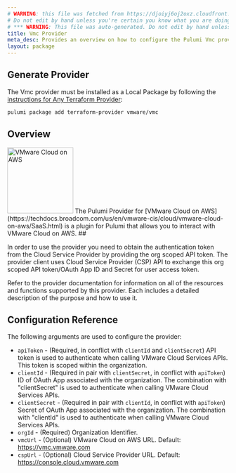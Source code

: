 ```yaml
---
# WARNING: this file was fetched from https://djoiyj6oj2oxz.cloudfront.net/docs/registry.opentofu.org/vmware/vmc/1.15.5/index.md
# Do not edit by hand unless you're certain you know what you are doing!
# *** WARNING: This file was auto-generated. Do not edit by hand unless you're certain you know what you are doing! ***
title: Vmc Provider
meta_desc: Provides an overview on how to configure the Pulumi Vmc provider.
layout: package
---
```


## Generate Provider

The Vmc provider must be installed as a Local Package by following the [instructions for Any Terraform Provider](https://www.pulumi.com/registry/packages/terraform-provider/):

```bash
pulumi package add terraform-provider vmware/vmc
```
## Overview

<img src="https://raw.githubusercontent.com/vmware/pulumi-provider-vmc/main/docs/images/icon-color.png" alt="VMware Cloud on AWS" width="150">
The Pulumi Provider for [VMware Cloud on AWS](https://techdocs.broadcom.com/us/en/vmware-cis/cloud/vmware-cloud-on-aws/SaaS.html) is a plugin for Pulumi that allows you to
interact with VMware Cloud on AWS.
##

In order to use the provider you need to obtain the authentication token from the Cloud Service Provider by providing
the org scoped API token. The provider client uses Cloud Service Provider (CSP) API to exchange this org scoped API
token/OAuth App ID and Secret for user access token.

Refer to the provider documentation for information on all of the resources
and functions supported by this provider. Each includes a detailed
description of the purpose and how to use it.
## Configuration Reference

The following arguments are used to configure the provider:

* `apiToken` - (Required, in conflict with `clientId` and `clientSecret`)
  API token is used to authenticate when calling VMware Cloud Services APIs.
  This token is scoped within the organization.
* `clientId` - (Required in pair with `clientSecret`, in conflict with `apiToken`)
  ID of OAuth App associated with the organization. The combination with
  "clientSecret" is used to authenticate when calling VMware Cloud Services
  APIs.
* `clientSecret` - (Required in pair with `clientId`, in conflict with `apiToken`)
  Secret of OAuth App associated with the organization. The combination with
  "clientId" is used to authenticate when calling VMware Cloud Services APIs.
* `orgId` - (Required) Organization Identifier.
* `vmcUrl` - (Optional) VMware Cloud on AWS URL. Default: <https://vmc.vmware.com>
* `cspUrl` - (Optional) Cloud Service Provider URL. Default: <https://console.cloud.vmware.com>